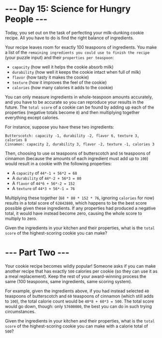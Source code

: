 # --- Day 15: Science for Hungry People ---
Today, you set out on the task of perfecting your milk-dunking cookie recipe. All you have to do is find the right balance of ingredients.

Your recipe leaves room for exactly 100 teaspoons of ingredients. You make a list of the ```remaining ingredients you could use to finish the recipe``` (your puzzle input) and their ```properties per teaspoon```:

* ```capacity``` (how well it helps the cookie absorb milk)
* ```durability``` (how well it keeps the cookie intact when full of milk)
* ```flavor``` (how tasty it makes the cookie)
* ```texture``` (how it improves the feel of the cookie)
* ```calories``` (how many calories it adds to the cookie)

You can only measure ingredients in whole-teaspoon amounts accurately, and you have to be accurate so you can reproduce your results in the future. The ```total score``` of a cookie can be found by adding up each of the properties (negative totals become ```0```) and then multiplying together everything except calories.

For instance, suppose you have these two ingredients:

```
Butterscotch: capacity -1, durability -2, flavor 6, texture 3, calories 8
Cinnamon: capacity 2, durability 3, flavor -2, texture -1, calories 3
```
Then, choosing to use ```44``` teaspoons of butterscotch and ```56``` teaspoons of cinnamon (because the amounts of each ingredient must add up to ```100```) would result in a cookie with the following properties:

* A ```capacity``` of ```44*-1 + 56*2 = 68```
* A ```durability``` of ```44*-2 + 56*3 = 80```
* A ```flavor``` of ```44*6 + 56*-2 = 152```
* A ```texture``` of ```44*3 + 56*-1 = 76```

Multiplying these together (```68 * 80 * 152 * 76```, ignoring ```calories``` for now) results in a total score of ```62842880```, which happens to be the best score possible given these ingredients. If any properties had produced a negative total, it would have instead become zero, causing the whole score to multiply to zero.

Given the ingredients in your kitchen and their properties, what is the ```total score``` of the highest-scoring cookie you can make?

# --- Part Two ---
Your cookie recipe becomes wildly popular! Someone asks if you can make another recipe that has exactly ```500``` calories per cookie (so they can use it as a meal replacement). Keep the rest of your award-winning process the same (100 teaspoons, same ingredients, same scoring system).

For example, given the ingredients above, if you had instead selected ```40``` teaspoons of butterscotch and ```60``` teaspoons of cinnamon (which still adds to ```100```), the total calorie count would be ```40*8 + 60*3 = 500```. The total score would go down, though: only ```57600000```, the best you can do in such trying circumstances.

Given the ingredients in your kitchen and their properties, what is the ```total score``` of the highest-scoring cookie you can make with a calorie total of ```500```?